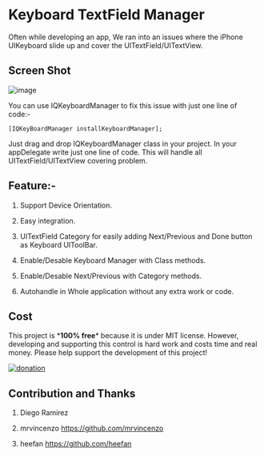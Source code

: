 Keyboard TextField Manager
==========================

Often while developing an app, We ran into an issues where the iPhone UIKeyboard slide up and cover the UITextField/UITextView.

## Screen Shot
![image](./KeyboardTextFieldDemo/Screenshot/IQKeyboardManagerScreenshot.png)


You can use IQKeyboardManager to fix this issue with just one line of code:-

`[IQKeyBoardManager installKeyboardManager];`


Just drag and drop IQKeyboardManager class in your project. In your appDelegate write just one line of code. This will handle all UITextField/UITextView covering problem.


## Feature:-
 1) Support Device Orientation.
 
 2) Easy integration.

 3) UITextField Category for easily adding Next/Previous and Done button as Keyboard UIToolBar.

 4) Enable/Desable Keyboard Manager with Class methods.

 5) Enable/Desable Next/Previous with Category methods.

 6) Autohandle in Whole application without any extra work or code.


Cost
-----------------------
This project is \***100% free**\* because it is under MIT license.
However, developing and supporting this control is hard work and costs time and real money. Please help support the development of this project!

[![donation](https://www.paypalobjects.com/en_US/i/btn/btn_donateCC_LG.gif)](https://www.paypal.com/cgi-bin/webscr?cmd=_donations&business=hack%2eiftekhar%40gmail%2ecom&lc=US&item_name=Iftekhar&no_note=0&currency_code=USD&bn=PP%2dDonationsBF%3abtn_donateCC_LG%2egif%3aNonHostedGuest)

Contribution and Thanks
-----------------------
1) Diego Ramirez

2) mrvincenzo
https://github.com/mrvincenzo

3) heefan
https://github.com/heefan




